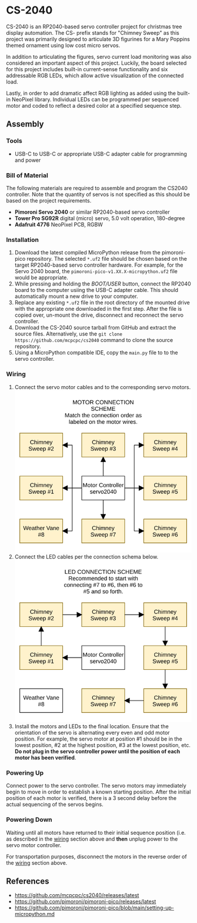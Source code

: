 # CS-2040

CS-2040 is an RP2040-based servo controller project for christmas tree display
automation. The CS- prefix stands for "Chimney Sweep" as this project was
primarily designed to articulate 3D figurines for a Mary Poppins themed ornament
using low cost micro servos. 

In addition to articulating the figures, servo current load monitoring was also
considered an important aspect of this project. Luckily, the board selected for
this project includes built-in current-sense functionality and six addressable
RGB LEDs, which allow active visualization of the connected load.

Lastly, in order to add dramatic affect RGB lighting as added using the built-in
NeoPixel library. Individual LEDs can be programmed per sequenced motor and
coded to reflect a desired color at a specified sequence step.

## Assembly

### Tools

- USB-C to USB-C or appropriate USB-C adapter cable for programming and power

### Bill of Material

The following materials are required to assemble and program the CS2040
controller. Note that the quantity of servos is not specified as this should be
based on the project requirements.

- **Pimoroni Servo 2040** or similar RP2040-based servo controller
- **Tower Pro SG92R** digital (micro) servo, 5.0 volt operation, 180-degree
- **Adafruit 4776** NeoPixel PCB, RGBW

### Installation

1. Download the latest compiled MicroPython release from the pimoroni-pico
   repository. The selected `*.uf2` file should be chosen based on the target
   RP2040-based servo controller hardware. For example, for the Servo 2040
   board, the `pimoroni-pico-v1.XX.X-micropython.uf2` file would be appropriate.
2. While pressing and holding the *BOOT/USER* button, connect the RP2040 board
   to the computer usiing the USB-C adapter cable. This should automatically
   mount a new drive to your computer.
3. Replace any existing `*.uf2` file in the root directory of the mounted drive
   with the appropriate one downloaded in the first step. After the file is
   copied over, un-mount the drive, disconnect and reconnect the servo
   controller.
4. Download the CS-2040 source tarball from GitHub and extract the source files.
   Alternatively, use the `git clone https://github.com/mcpcpc/cs2040` command
   to clone the source repository.
5. Using a MicroPython compatible IDE, copy the `main.py` file to to the servo
   controller.

### Wiring

1. Connect the servo motor cables and to the corresponding servo motors.
   ![Servo Connection Schema](/docs/motor.svg)
2. Connect the LED cables per the connection schema below.
   ![LED Connection Schema](/docs/led.svg)
3. Install the motors and LEDs to the final location. Ensure that the
   orientation of the servo is alternating every even and odd motor position.
   For example, the servo motor at position #1 should be in the lowest
   position, #2 at the highest position, #3 at the lowest position, etc. **Do
   not plug in the servo controller power until the position of each motor
   has been verified**.

### Powering Up
 
Connect power to the servo controller. The servo motors may immediately begin
to move in order to establish a known starting position. After the initial
position of each motor is verified, there is a 3 second delay before the
actual sequencing of the servos begins.

### Powering Down

Waiting until all motors have returned to their initial sequence position (i.e.
as described in the [wiring](#Wiring) section above and **then** unplug power
to the servo motor controller.

For transportation purposes, disconnect the motors in the reverse order of the
[wiring](#Wiring) section above.

## References

* https://github.com/mcpcpc/cs2040/releases/latest
* https://github.com/pimoroni/pimoroni-pico/releases/latest
* https://github.com/pimoroni/pimoroni-pico/blob/main/setting-up-micropython.md
